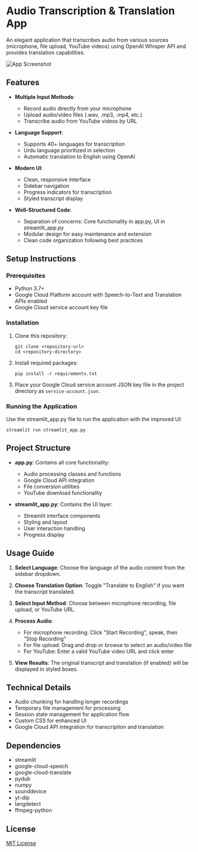 # Audio Transcription & Translation App

An elegant application that transcribes audio from various sources (microphone, file upload, YouTube videos) using OpenAI Whisper API and provides translation capabilities.

![App Screenshot](https://img.icons8.com/fluency/96/000000/microphone.png)

## Features

- **Multiple Input Methods**:
  - Record audio directly from your microphone
  - Upload audio/video files (.wav, .mp3, .mp4, etc.)
  - Transcribe audio from YouTube videos by URL

- **Language Support**:
  - Supports 40+ languages for transcription
  - Urdu language prioritized in selection
  - Automatic translation to English using OpenAI

- **Modern UI**:
  - Clean, responsive interface
  - Sidebar navigation
  - Progress indicators for transcription
  - Styled transcript display

- **Well-Structured Code**:
  - Separation of concerns: Core functionality in app.py, UI in streamlit_app.py
  - Modular design for easy maintenance and extension
  - Clean code organization following best practices

## Setup Instructions

### Prerequisites

- Python 3.7+
- Google Cloud Platform account with Speech-to-Text and Translation APIs enabled
- Google Cloud service account key file

### Installation

1. Clone this repository:
   ```
   git clone <repository-url>
   cd <repository-directory>
   ```

2. Install required packages:
   ```
   pip install -r requirements.txt
   ```

3. Place your Google Cloud service account JSON key file in the project directory as `service-account.json`.

### Running the Application

Use the streamlit_app.py file to run the application with the improved UI:

```
streamlit run streamlit_app.py
```

## Project Structure

- **app.py**: Contains all core functionality:
  - Audio processing classes and functions
  - Google Cloud API integration
  - File conversion utilities
  - YouTube download functionality

- **streamlit_app.py**: Contains the UI layer:
  - Streamlit interface components
  - Styling and layout
  - User interaction handling
  - Progress display

## Usage Guide

1. **Select Language**: Choose the language of the audio content from the sidebar dropdown.

2. **Choose Translation Option**: Toggle "Translate to English" if you want the transcript translated.

3. **Select Input Method**: Choose between microphone recording, file upload, or YouTube URL.

4. **Process Audio**:
   - For microphone recording: Click "Start Recording", speak, then "Stop Recording"
   - For file upload: Drag and drop or browse to select an audio/video file
   - For YouTube: Enter a valid YouTube video URL and click enter

5. **View Results**: The original transcript and translation (if enabled) will be displayed in styled boxes.

## Technical Details

- Audio chunking for handling longer recordings
- Temporary file management for processing
- Session state management for application flow
- Custom CSS for enhanced UI
- Google Cloud API integration for transcription and translation

## Dependencies

- streamlit
- google-cloud-speech
- google-cloud-translate
- pydub
- numpy
- sounddevice
- yt-dlp
- langdetect
- ffmpeg-python

## License

[MIT License](LICENSE)
